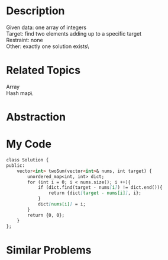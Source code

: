 Description
================
Given data: one array of integers\
Target: find two elements adding up to a specific target\
Restraint: none\
Other: exactly one solution exists\

Related Topics
================
Array\
Hash map\

Abstraction
================

My Code
================

```md
class Solution {
public:
    vector<int> twoSum(vector<int>& nums, int target) {
        unordered_map<int, int> dict;
        for (int i = 0; i < nums.size(); i ++){
            if (dict.find(target - nums[i]) != dict.end()){
                return {dict[target - nums[i]], i};
            }
            dict[nums[i]] = i;
        }
        return {0, 0};
    }
};
```

Similar Problems
===============
